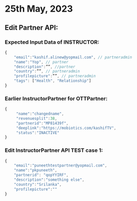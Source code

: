 # 25th May, 2023

## Edit Partner API:

### Expected Input Data of INSTRUCTOR:

```js
{
    "email":"kashif.alinew@yopmail.com", // partneradmin
    "name":"Yop", // partner
    "description":””, //partner
    "country":””, // partneradmin
    "profilepicture":””, // partneradmin
    "tags": ["Health", "Relationship"]
}
```

### Earlier InstructorPartner for OTTPartner:

```js
{
     "name":"changedname",
     "revenuesplit":38,
     "partnerid":"MP81439f",
     "deeplink":"https://mobiotics.com/kashifTV",
     "status":"INACTIVE"
}
```

### Edit InstructorPartner API TEST case 1:

```js
{
    "email":"puneethtestpartner@yopmail.com",
    "name":"pkpuneeth",
    "partnerid": "qopYYIRF",
    "description":"something else",
    "country":"Srilanka",
    "profilepicture":""
}
```